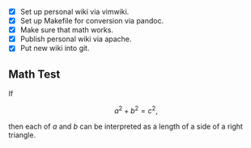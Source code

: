 * [X] Set up personal wiki via vimwiki.
* [X] Set up Makefile for conversion via pandoc.
* [X] Make sure that math works.
* [X] Publish personal wiki via apache.
* [X] Put new wiki into git.

## Math Test

If

$$a^2 + b^2 = c^2,$$

then each of $a$ and $b$ can be interpreted as a length of a side of a right
triangle.

